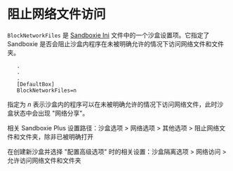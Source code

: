 # 阻止网络文件访问

`BlockNetworkFiles` 是 [Sandboxie Ini](SandboxieIni.md) 文件中的一个沙盒设置项。它指定了 Sandboxie 是否会阻止沙盒内程序在未被明确允许的情况下访问网络文件和文件夹。

```
   .
   .
   .
   [DefaultBox]
   BlockNetworkFiles=n
```

指定为 _n_ 表示沙盒内的程序可以在未被明确允许的情况下访问网络文件，此时沙盒状态中会出现 "网络分享"。

相关 Sandboxie Plus 设置路径：沙盒选项 > 网络选项 > 其他选项 > 阻止网络文件和文件夹，除非已被明确打开

在创建新沙盒并选择 "配置高级选项" 时的相关设置：沙盒隔离选项 > 网络访问 > 允许访问网络文件和文件夹
